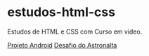 # estudos-html-css
Estudos de HTML e CSS com Curso em video.

<a href="https://unanyme.github.io/estudos-html-css/modulo02/desafios/desafio10/projetoacompanhado/android.html
">Projeto Android</a>
<a href="https://unanyme.github.io/estudos-html-css/modulo02/desafios/desafio11/index.html">Desafio do Astronalta</a>